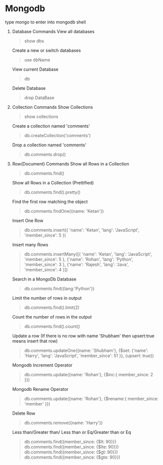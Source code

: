 # Mongodb
type mongo to enter into mongodb shell

1. Database Commands
    View all databases
      > show dbs
    
    Create a new or switch databases 
      > use dbName
      
    View current Database
      > db
      
    Delete Database
      > drop DataBase
      
    
2. Collection Commands
    Show Collections
      > show collections
      
    Create a collection named 'comments'
      > db.createCollection('comments')
      
    Drop a collection named 'comments'
      > db.comments.drop()
      
   
3. Row(Document) Commands
    Show all Rows in a Collection
      > db.comments.find()
      
    Show all Rows in a Collection (Prettified)
      > db.comments.find().pretty()
      
    Find the first row matching the object
      > db.comments.findOne({name: 'Ketan'})
      
    Insert One Row
      > db.comments.insert({
         'name': 'Ketan',
         'lang': 'JavaScript',
         'member_since': 5
      })
    
    Insert many Rows
      > db.comments.insertMany([{
          'name': 'Ketan',
          'lang': 'JavaScript',
          'member_since': 5
        }, 
          {'name': 'Rohan',
          'lang': 'Python',
          'member_since': 3
        },
          {'name': 'Rajesh',
          'lang': 'Java',
          'member_since': 4
      }])
      
    Search in a MongoDb Database
      > db.comments.find({lang:'Python'})
      
    Limit the number of rows in output
      > db.comments.find().limit(2)
      
    Count the number of rows in the output
      > db.comments.find().count()
      
    Update a row (If there is no row with name 'Shubham' then upsert:true means insert that row)
      > db.comments.updateOne({name: 'Shubham'},
        {$set: {'name': 'Harry',
        'lang': 'JavaScript',
        'member_since': 51
        }}, {upsert: true})
        
    Mongodb Increment Operator
      > db.comments.update({name: 'Rohan'},
        {$inc:{
        member_since: 2
        }})
        
    Mongodb Rename Operator
      > db.comments.update({name: 'Rohan'},
        {$rename:{
        member_since: 'member'
        }})
        
    Delete Row 
      > db.comments.remove({name: 'Harry'})
      
    Less than/Greater than/ Less than or Eq/Greater than or Eq
      > db.comments.find({member_since: {$lt: 90}})
        db.comments.find({member_since: {$lte: 90}})
        db.comments.find({member_since: {$gt: 90}})
        db.comments.find({member_since: {$gte: 90}})

